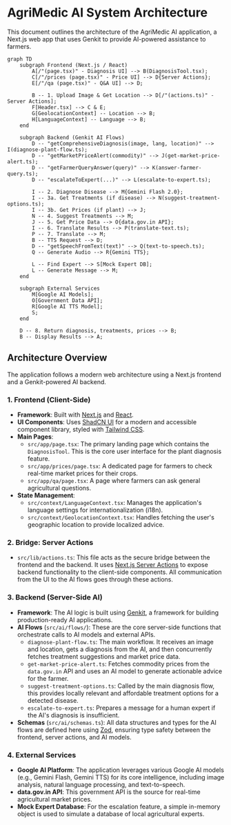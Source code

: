 
# AgriMedic AI System Architecture

This document outlines the architecture of the AgriMedic AI application, a Next.js web app that uses Genkit to provide AI-powered assistance to farmers.

```mermaid
graph TD
    subgraph Frontend (Next.js / React)
        A[/"(page.tsx)" - Diagnosis UI] --> B(DiagnosisTool.tsx);
        C[/"/prices (page.tsx)" - Price UI] --> D{Server Actions};
        E[/"/qa (page.tsx)" - Q&A UI] --> D;
        
        B -- 1. Upload Image & Get Location --> D[/"(actions.ts)" - Server Actions];
        F[Header.tsx] --> C & E;
        G[GeolocationContext] -- Location --> B;
        H[LanguageContext] -- Language --> B;
    end

    subgraph Backend (Genkit AI Flows)
        D -- "getComprehensiveDiagnosis(image, lang, location)" --> I(diagnose-plant-flow.ts);
        D -- "getMarketPriceAlert(commodity)" --> J(get-market-price-alert.ts);
        D -- "getFarmerQueryAnswer(query)" --> K(answer-farmer-query.ts);
        D -- "escalateToExpert(...)" --> L(escalate-to-expert.ts);

        I -- 2. Diagnose Disease --> M{Gemini Flash 2.0};
        I -- 3a. Get Treatments (if disease) --> N(suggest-treatment-options.ts);
        I -- 3b. Get Prices (if plant) --> J;
        N -- 4. Suggest Treatments --> M;
        J -- 5. Get Price Data --> O{data.gov.in API};
        I -- 6. Translate Results --> P(translate-text.ts);
        P -- 7. Translate --> M;
        B -- TTS Request --> D;
        D -- "getSpeechFromText(text)" --> Q(text-to-speech.ts);
        Q -- Generate Audio --> R{Gemini TTS};

        L -- Find Expert --> S[Mock Expert DB];
        L -- Generate Message --> M;
    end

    subgraph External Services
        M[Google AI Models];
        O[Government Data API];
        R[Google AI TTS Model];
        S;
    end

    D -- 8. Return diagnosis, treatments, prices --> B;
    B -- Display Results --> A;
```

## Architecture Overview

The application follows a modern web architecture using a Next.js frontend and a Genkit-powered AI backend.

### 1. Frontend (Client-Side)

*   **Framework**: Built with [Next.js](https://nextjs.org/) and [React](https://reactjs.org/).
*   **UI Components**: Uses [ShadCN UI](https://ui.shadcn.com/) for a modern and accessible component library, styled with [Tailwind CSS](https://tailwindcss.com/).
*   **Main Pages**:
    *   `src/app/page.tsx`: The primary landing page which contains the `DiagnosisTool`. This is the core user interface for the plant diagnosis feature.
    *   `src/app/prices/page.tsx`: A dedicated page for farmers to check real-time market prices for their crops.
    *   `src/app/qa/page.tsx`: A page where farmers can ask general agricultural questions.
*   **State Management**:
    *   `src/context/LanguageContext.tsx`: Manages the application's language settings for internationalization (i18n).
    *   `src/context/GeolocationContext.tsx`: Handles fetching the user's geographic location to provide localized advice.

### 2. Bridge: Server Actions

*   `src/lib/actions.ts`: This file acts as the secure bridge between the frontend and the backend. It uses [Next.js Server Actions](https://nextjs.org/docs/app/building-your-application/data-fetching/server-actions-and-mutations) to expose backend functionality to the client-side components. All communication from the UI to the AI flows goes through these actions.

### 3. Backend (Server-Side AI)

*   **Framework**: The AI logic is built using [Genkit](https://firebase.google.com/docs/genkit), a framework for building production-ready AI applications.
*   **AI Flows** (`src/ai/flows/`): These are the core server-side functions that orchestrate calls to AI models and external APIs.
    *   `diagnose-plant-flow.ts`: The main workflow. It receives an image and location, gets a diagnosis from the AI, and then concurrently fetches treatment suggestions and market price data.
    *   `get-market-price-alert.ts`: Fetches commodity prices from the `data.gov.in` API and uses an AI model to generate actionable advice for the farmer.
    *   `suggest-treatment-options.ts`: Called by the main diagnosis flow, this provides locally relevant and affordable treatment options for a detected disease.
    *   `escalate-to-expert.ts`: Prepares a message for a human expert if the AI's diagnosis is insufficient.
*   **Schemas** (`src/ai/schemas.ts`): All data structures and types for the AI flows are defined here using [Zod](https://zod.dev/), ensuring type safety between the frontend, server actions, and AI models.

### 4. External Services

*   **Google AI Platform**: The application leverages various Google AI models (e.g., Gemini Flash, Gemini TTS) for its core intelligence, including image analysis, natural language processing, and text-to-speech.
*   **data.gov.in API**: This government API is the source for real-time agricultural market prices.
*   **Mock Expert Database**: For the escalation feature, a simple in-memory object is used to simulate a database of local agricultural experts.

